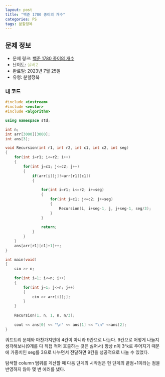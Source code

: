 ```yaml
---
layout: post
title: "백준 1780 종이의 개수"
categories: PS
tags: 분할정복
---
```


## 문제 정보
- 문제 링크: [백준 1780 종이의 개수](https://www.acmicpc.net/problem/1780)
- 난이도: <span style="color:#B5C78A">실버2</span>
- 완료일: 2023년 7월 25일
- 유형: 분할정복

### 내 코드

```C++
#include <iostream>
#include <vector>
#include <algorithm>

using namespace std;

int n; 
int arr[3000][3000];
int ans[3];

void Recursion(int r1, int r2, int c1, int c2, int seg)
{
	for(int i=r1; i<=r2; i++)
	{
		for(int j=c1; j<=c2; j++)
		{
			if(arr[i][j]!=arr[r1][c1])
			{
				
				for(int i=r1; i<=r2; i+=seg)
				{
					for(int j=c1; j<=c2; j+=seg)
					{
						Recursion(i, i+seg-1, j, j+seg-1, seg/3);
					}
				}
				
				return;
			}
		}
	}
	ans[arr[r1][c1]+1]++;
}

int main(void)
{
	cin >> n;
	
	for(int i=1; i<=n; i++)
	{
		for(int j=1; j<=n; j++)
		{
			cin >> arr[i][j];
		}
	}
	
	Recursion(1, n, 1, n, n/3);
	
	cout << ans[0] << "\n" << ans[1] << "\n" <<ans[2];
}
```

쿼드트리 문제와 마찬가지인데 4칸이 아니라 9칸으로 나눈다. 9칸으로 어떻게 나눌지 생각해보니(9개를 다 직접 적어 호출하는 것은 싫어서) 항상 n이 3^k로 주어지기 때문에 가중치인 seg를 3으로 나누면서 전달하면 9칸을 성공적으로 나눌 수 있었다. 

탐색할 column 범위를 계산할 때 다음 단계의 시작점은 현 단계의 끝점+1이라는 점을 반영하지 않아 몇 번 에러를 냈다.

